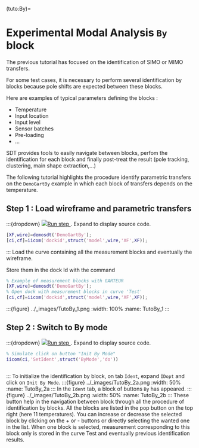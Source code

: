 (tuto:By)=
# Experimental Modal Analysis `By` block
The previous tutorial [](tutoEMA) has focused on the identification of 
 SIMO or MIMO transfers. 
 
 For some test cases, it is necessary to perform several identification by
 blocks because pole shifts are expected between these blocks.
 
 Here are examples of typical parameters defining the blocks :
 - Temperature
 - Input location
 - Input level
 - Sensor batches
 - Pre-loading
 - ...
 
 SDT provides tools to easily navigate between blocks, perfom the 
 identification for each block and finally post-treat the result 
 (pole tracking, clustering, main shape extraction,...)
 
 The following tutorial highlights the procedure identify parametric 
 transfers on the `DemoGartBy` example in which each block of transfers 
 depends on the temperature.
## Step 1 : Load wireframe and parametric transfers

:::{dropdown} <a href="matlab:gartid('tutoBy-s1;')"><img src="../../_images/run16.png" >Run step </a>. Expand to display source code.
```matlab
[XF,wire]=demosdt('DemoGartBy');
[ci,cf]=iicom('dockid',struct('model',wire,'XF',XF));

```
:::
Load the curve containing all the measurement blocks and eventually the 
 wireframe. 

 Store them in the dock Id with the command
 ```matlab
 % Example of measurement blocks with GARTEUR
 [XF,wire]=demosdt('DemoGartBy'); 
 % Open dock with measurement blocks in curve 'Test'
 [ci,cf]=iicom('dockid',struct('model',wire,'XF',XF)); 
 ```
:::{figure} ../_images/TutoBy_1.png
:width: 100%
:name: TutoBy_1
:::
## Step 2 : Switch to By mode

:::{dropdown} <a href="matlab:gartid('tutoBy-s2;')"><img src="../../_images/run16.png" >Run step </a>. Expand to display source code.
```matlab
% Simulate click on button "Init By Mode"
iicom(ci,'SetIdent',struct('ByMode','do'))



```
:::
To initialize the identification by block, on tab `Ident`, expand 
 `IDopt` and click on `Init By Mode`.
:::{figure} ../_images/TutoBy_2a.png
:width: 50%
:name: TutoBy_2a
:::
In the `Ident` tab, a block of buttons `By` has appeared.
:::{figure} ../_images/TutoBy_2b.png
:width: 50%
:name: TutoBy_2b
:::
These button help in the navigation between block through all the 
 procedure of identification by blocks. All the blocks are listed in the
 pop button on the top right (here 11 temperatures). You can increase or 
 decrease the selected block by clicking on the + or - buttons or directly 
 selecting the wanted one in the list. When one block is selected, 
 measurement corresponding to this block only is stored in the curve Test 
 and eventually previous identification results.
